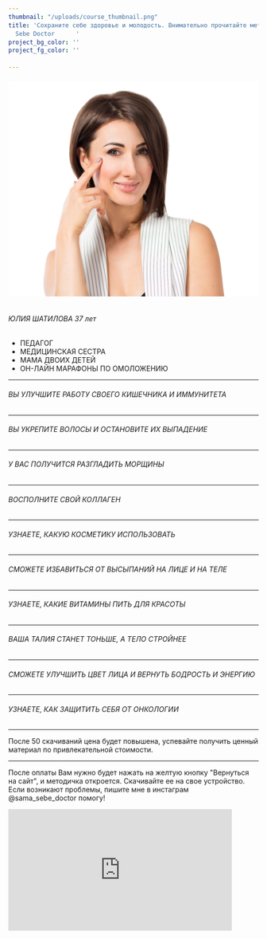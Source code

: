 ```yaml
---
thumbnail: "/uploads/course_thumbnail.png"
title: 'Сохраните себе здоровье и молодость. Внимательно прочитайте методичку                 Sama
  Sebe Doctor      '
project_bg_color: ''
project_fg_color: ''

---
```

###### ![](/uploads/course-1.png)

###### ЮЛИЯ ШАТИЛОВА 37 лет

 * ПЕДАГОГ
 * МЕДИЦИНСКАЯ СЕСТРА
 * МАМА ДВОИХ ДЕТЕЙ
 * ОН-ЛАЙН МАРАФОНЫ ПО ОМОЛОЖЕНИЮ

***

###### ВЫ УЛУЧШИТЕ РАБОТУ СВОЕГО КИШЕЧНИКА И ИММУНИТЕТА

***

###### ВЫ УКРЕПИТЕ ВОЛОСЫ И ОСТАНОВИТЕ ИХ ВЫПАДЕНИЕ

***

###### У ВАС ПОЛУЧИТСЯ РАЗГЛАДИТЬ МОРЩИНЫ

***

###### ВОСПОЛНИТЕ СВОЙ КОЛЛАГЕН

***

###### УЗНАЕТЕ, КАКУЮ КОСМЕТИКУ ИСПОЛЬЗОВАТЬ

***

###### СМОЖЕТЕ ИЗБАВИТЬСЯ ОТ ВЫСЫПАНИЙ НА ЛИЦЕ И НА ТЕЛЕ

***

###### УЗНАЕТЕ, КАКИЕ ВИТАМИНЫ ПИТЬ ДЛЯ КРАСОТЫ

***

###### ВАША ТАЛИЯ СТАНЕТ ТОНЬШЕ, А ТЕЛО СТРОЙНЕЕ

***

###### СМОЖЕТЕ УЛУЧШИТЬ ЦВЕТ ЛИЦА И ВЕРНУТЬ БОДРОСТЬ И ЭНЕРГИЮ

***

###### УЗНАЕТЕ, КАК ЗАЩИТИТЬ СЕБЯ ОТ ОНКОЛОГИИ

***

После 50 скачиваний цена будет повышена, успевайте получить ценный материал по привлекательной стоимости.

***

После оплаты Вам нужно будет нажать на желтую кнопку "Вернуться на сайт", и методичка откроется. Скачивайте ее на свое устройство.
Если возникают проблемы, пишите мне в инстаграм @sama_sebe_doctor помогу!

<iframe src="https://promo-money.ru/quickpay/shop-widget?writer=seller&targets=%D0%9C%D0%B5%D1%82%D0%BE%D0%B4%D0%B8%D1%87%D0%BA%D0%B0%20%22%D0%9A%D0%B0%D0%BA%20%D1%81%D0%BE%D1%85%D1%80%D0%B0%D0%BD%D0%B8%D1%82%D1%8C%20%D0%BC%D0%BE%D0%BB%D0%BE%D0%B4%D0%BE%D1%81%D1%82%D1%8C%22&targets-hint=&default-sum=390&button-text=12&payment-type-choice=on&fio=on&phone=on&hint=&successURL=https%3A%2F%2Fyadi.sk%2Fi%2FAB0KyP0NeHdkag&quickpay=shop&account=410016189735528" width="450"style="max-width:100%" height="244" frameborder="0" allowtransparency="true" scrolling="no"></iframe>